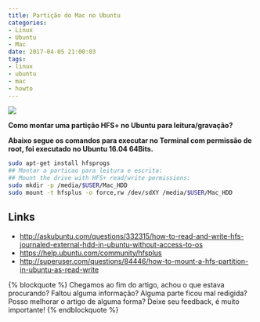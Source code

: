 ```yaml
---
title: Partição do Mac no Ubuntu
categories:
- Linux
- Ubuntu
- Mac
date: 2017-04-05 21:00:03
tags:
- linux
- ubuntu
- mac
- howto
---
```


![](/images/apple_imac.png)

**Como montar uma partição HFS+ no Ubuntu para leitura/gravação?**

**Abaixo segue os comandos para executar no Terminal com permissão de root, foi executado no Ubuntu 16.04 64Bits.**
<!-- more -->

```bash
sudo apt-get install hfsprogs
## Montar a particao para leitura e escrita:
## Mount the drive with HFS+ read/write permissions:
sudo mkdir -p /media/$USER/Mac_HDD
sudo mount -t hfsplus -o force,rw /dev/sdXY /media/$USER/Mac_HDD
```


## Links

  * http://askubuntu.com/questions/332315/how-to-read-and-write-hfs-journaled-external-hdd-in-ubuntu-without-access-to-os
  * https://help.ubuntu.com/community/hfsplus
  * http://superuser.com/questions/84446/how-to-mount-a-hfs-partition-in-ubuntu-as-read-write



{% blockquote %}
Chegamos ao fim do artigo, achou o que estava procurando?
Faltou alguma informação?
Alguma parte ficou mal redigida?
Posso melhorar o artigo de alguma forma? Deixe seu feedback, é muito importante!
{% endblockquote %}